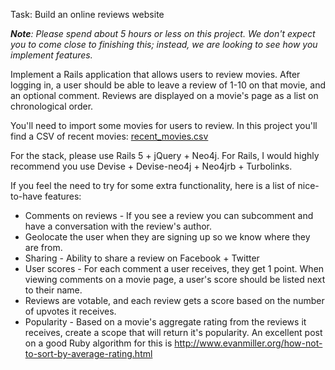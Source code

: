 Task: Build an online reviews website

***Note**: Please spend about 5 hours or less on this project.  We don't expect you to come close to finishing this; instead, we are looking to see how you implement features.*

Implement a Rails application that allows users to review movies.  After logging in, a user should be able to leave a review of 1-10 on that movie, and an optional comment.  Reviews are displayed on a movie's page as a list on chronological order.

You'll need to import some movies for users to review.  In this project you'll find a CSV of recent movies: [recent_movies.csv](https://github.com/superlabs/interview/blob/master/recent_movies.csv)

For the stack, please use Rails 5 + jQuery + Neo4j.  For Rails, I would highly recommend you use Devise + Devise-neo4j + Neo4jrb + Turbolinks.

If you feel the need to try for some extra functionality, here is a list of nice-to-have features:

* Comments on reviews - If you see a review you can subcomment and have a conversation with the review's author.
* Geolocate the user when they are signing up so we know where they are from.
* Sharing - Ability to share a review on Facebook + Twitter
* User scores - For each comment a user receives, they get 1 point.  When viewing comments on a movie page, a user's score should be listed next to their name.
* Reviews are votable, and each review gets a score based on the number of upvotes it receives.
* Popularity - Based on a movie's aggregate rating from the reviews it receives, create a scope that will return it's popularity.  An excellent post on a good Ruby algorithm for this is http://www.evanmiller.org/how-not-to-sort-by-average-rating.html

